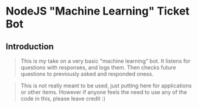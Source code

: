 # NodeJS "Machine Learning" Ticket Bot

## Introduction

> This is my take on a very basic "machine learning" bot. It listens for questions with responses, and logs them. Then checks future questions to previously asked and responded oness.

> This is not really meant to be used, just putting here for applications or other items. However if anyone feels the need to use any of the code in this, please leave credit :)
